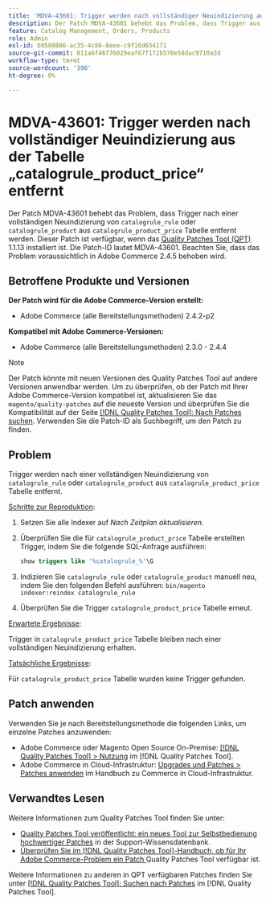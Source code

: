 ```yaml
---
title: 'MDVA-43601: Trigger werden nach vollständiger Neuindizierung aus der Tabelle „catalogrule_product_price“ entfernt'
description: Der Patch MDVA-43601 behebt das Problem, dass Trigger aus der Tabelle „catalogrule_product_price“ nach einer vollständigen Neuindizierung von „catalogrule_rule“ oder „catalogrule_product“ entfernt werden. Dieser Patch ist verfügbar, wenn das [Quality Patches Tool (QPT)](https://experienceleague.adobe.com/de/docs/commerce-operations/tools/quality-patches-tool/quality-patches-tool-to-self-serve-quality-patches) 1.1.13 installiert ist. Die Patch-ID lautet MDVA-43601. Beachten Sie, dass das Problem voraussichtlich in Adobe Commerce 2.4.5 behoben wird.
feature: Catalog Management, Orders, Products
role: Admin
exl-id: b9580806-ac35-4c86-8eee-c9f16d654171
source-git-commit: 011a6f46f76029eaf67f172b576e58dac9710a3d
workflow-type: tm+mt
source-wordcount: '398'
ht-degree: 0%

---
```


# MDVA-43601: Trigger werden nach vollständiger Neuindizierung aus der Tabelle „catalogrule_product_price“ entfernt

Der Patch MDVA-43601 behebt das Problem, dass Trigger nach einer vollständigen Neuindizierung von `catalogrule_rule` oder `catalogrule_product` aus `catalogrule_product_price` Tabelle entfernt werden. Dieser Patch ist verfügbar, wenn das [Quality Patches Tool (QPT)](https://experienceleague.adobe.com/de/docs/commerce-operations/tools/quality-patches-tool/quality-patches-tool-to-self-serve-quality-patches) 1.1.13 installiert ist. Die Patch-ID lautet MDVA-43601. Beachten Sie, dass das Problem voraussichtlich in Adobe Commerce 2.4.5 behoben wird.

## Betroffene Produkte und Versionen

**Der Patch wird für die Adobe Commerce-Version erstellt:**

* Adobe Commerce (alle Bereitstellungsmethoden) 2.4.2-p2

**Kompatibel mit Adobe Commerce-Versionen:**

* Adobe Commerce (alle Bereitstellungsmethoden) 2.3.0 - 2.4.4

>[!NOTE]
>
>Der Patch könnte mit neuen Versionen des Quality Patches Tool auf andere Versionen anwendbar werden. Um zu überprüfen, ob der Patch mit Ihrer Adobe Commerce-Version kompatibel ist, aktualisieren Sie das `magento/quality-patches` auf die neueste Version und überprüfen Sie die Kompatibilität auf der Seite [[!DNL Quality Patches Tool]: Nach Patches suchen](https://experienceleague.adobe.com/de/docs/commerce-operations/tools/quality-patches-tool/quality-patches-tool-to-self-serve-quality-patches). Verwenden Sie die Patch-ID als Suchbegriff, um den Patch zu finden.

## Problem

Trigger werden nach einer vollständigen Neuindizierung von `catalogrule_rule` oder `catalogrule_product` aus `catalogrule_product_price` Tabelle entfernt.

<u>Schritte zur Reproduktion</u>:

1. Setzen Sie alle Indexer auf *Nach Zeitplan aktualisieren*.
1. Überprüfen Sie die für `catalogrule_product_price` Tabelle erstellten Trigger, indem Sie die folgende SQL-Anfrage ausführen:

   ```sql
   show triggers like '%catalogrule_%'\G
   ```

1. Indizieren Sie `catalogrule_rule` oder `catalogrule_product` manuell neu, indem Sie den folgenden Befehl ausführen: `bin/magento indexer:reindex catalogrule_rule`
1. Überprüfen Sie die Trigger `catalogrule_product_price` Tabelle erneut.

<u>Erwartete Ergebnisse</u>:

Trigger in `catalogrule_product_price` Tabelle bleiben nach einer vollständigen Neuindizierung erhalten.

<u>Tatsächliche Ergebnisse</u>:

Für `catalogrule_product_price` Tabelle wurden keine Trigger gefunden.

## Patch anwenden

Verwenden Sie je nach Bereitstellungsmethode die folgenden Links, um einzelne Patches anzuwenden:

* Adobe Commerce oder Magento Open Source On-Premise: [[!DNL Quality Patches Tool] > Nutzung](/help/tools/quality-patches-tool/usage.md) im [!DNL Quality Patches Tool].
* Adobe Commerce in Cloud-Infrastruktur: [Upgrades und Patches > Patches anwenden](https://experienceleague.adobe.com/docs/commerce-cloud-service/user-guide/develop/upgrade/apply-patches.html?lang=de) im Handbuch zu Commerce in Cloud-Infrastruktur.

## Verwandtes Lesen

Weitere Informationen zum Quality Patches Tool finden Sie unter:

* [Quality Patches Tool veröffentlicht: ein neues Tool zur Selbstbedienung hochwertiger Patches](https://experienceleague.adobe.com/de/docs/commerce-operations/tools/quality-patches-tool/quality-patches-tool-to-self-serve-quality-patches) in der Support-Wissensdatenbank.
* [Überprüfen Sie im [!DNL Quality Patches Tool]-Handbuch, ob für Ihr Adobe Commerce-Problem ein Patch ](/help/tools/quality-patches-tool/patches-available-in-qpt/check-patch-for-magento-issue-with-magento-quality-patches.md) Quality Patches Tool verfügbar ist.

Weitere Informationen zu anderen in QPT verfügbaren Patches finden Sie unter [[!DNL Quality Patches Tool]: Suchen nach Patches](https://experienceleague.adobe.com/tools/commerce-quality-patches/index.html?lang=de) im [!DNL Quality Patches Tool].
